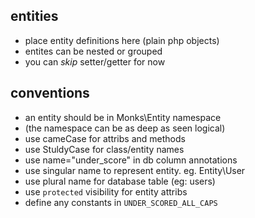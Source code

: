## entities

- place entity definitions here (plain php objects)
- entites can be nested or grouped
- you can *skip* setter/getter for now

## conventions

- an entity should be in Monks\Entity namespace
- (the namespace can be as deep as seen logical)
- use cameCase for attribs and methods
- use StuldyCase for class/entity names
- use name="under_score" in db column annotations
- use singular name to represent entity. eg. Entity\User
- use plural name for database table (eg: users)
- use `protected` visibility for entity attribs
- define any constants in `UNDER_SCORED_ALL_CAPS`
